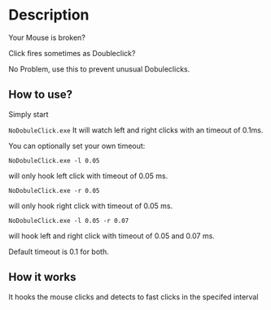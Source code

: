 Description
===========
Your Mouse is broken?

Click fires sometimes as Doubleclick?

No Problem, use this to prevent unusual Dobuleclicks.


How to use?
-----------
Simply start

`NoDobuleClick.exe`
It will watch left and right clicks with an timeout of 0.1ms.

You can optionally set your own timeout:

`NoDobuleClick.exe -l 0.05`

will only hook left click with timeout of 0.05 ms.

`NoDobuleClick.exe -r 0.05`

will only hook right click with timeout of 0.05 ms.

`NoDobuleClick.exe -l 0.05 -r 0.07`

will hook left and right click with timeout of 0.05 and 0.07 ms.

Default timeout is 0.1 for both.


How it works
------------
It hooks the mouse clicks and detects to fast clicks in the specifed interval
